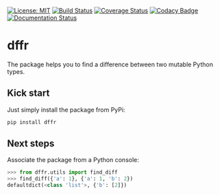 [![License: MIT](https://img.shields.io/badge/License-MIT-blue.svg)](https://github.com/vald-phoenix/dffr/blob/master/LICENSE)
[![Build Status](https://travis-ci.org/vald-phoenix/dffr.svg?branch=master)](https://travis-ci.org/vald-phoenix/dffr?branch=master)
[![Coverage Status](https://coveralls.io/repos/github/vald-phoenix/dffr/badge.svg?branch=master)](https://coveralls.io/github/vald-phoenix/dffr?branch=master)
[![Codacy Badge](https://api.codacy.com/project/badge/Grade/a4b5c4f0bd3c4eb9ac4a93e5ecb3c2fa)](https://www.codacy.com/app/vald-phoenix/dffr?utm_source=github.com&amp;utm_medium=referral&amp;utm_content=vald-phoenix/dffr&amp;utm_campaign=Badge_Grade)
[![Documentation Status](https://readthedocs.org/projects/dffr/badge/?version=latest)](https://dffr.readthedocs.io/en/latest/?badge=latest)

# dffr
The package helps you to find a difference between two mutable Python types.

## Kick start
Just simply install the package from PyPi:
```bash
pip install dffr
```

## Next steps
Associate the package from a Python console:
```python
>>> from dffr.utils import find_diff
>>> find_diff({'a': 1}, {'a': 1, 'b': 2})
defaultdict(<class 'list'>, {'b': [2]})
```

